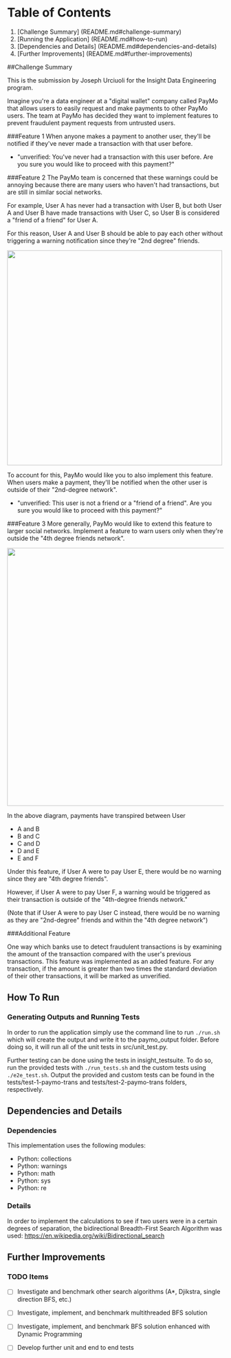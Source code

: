 # Table of Contents

1. [Challenge Summary] (README.md#challenge-summary)
2. [Running the Application]  (README.md#how-to-run)
3. [Dependencies and Details]  (README.md#dependencies-and-details)
4. [Further Improvements] (README.md#further-improvements)

##Challenge Summary

This is the submission by Joseph Urciuoli for the Insight Data Engineering program.

Imagine you're a data engineer at a "digital wallet" company called PayMo that allows users to easily request and make payments to other PayMo users. The team at PayMo has decided they want to implement features to prevent fraudulent payment requests from untrusted users. 

###Feature 1
When anyone makes a payment to another user, they'll be notified if they've never made a transaction with that user before.

* "unverified: You've never had a transaction with this user before. Are you sure you would like to proceed with this payment?"

###Feature 2
The PayMo team is concerned that these warnings could be annoying because there are many users who haven't had transactions, but are still in similar social networks. 

For example, User A has never had a transaction with User B, but both User A and User B have made transactions with User C, so User B is considered a "friend of a friend" for User A.

For this reason, User A and User B should be able to pay each other without triggering a warning notification since they're "2nd degree" friends. 

<img src="./images/friend-of-a-friend1.png" width="500">

To account for this, PayMo would like you to also implement this feature. When users make a payment, they'll be notified when the other user is outside of their "2nd-degree network".

* "unverified: This user is not a friend or a "friend of a friend". Are you sure you would like to proceed with this payment?"


###Feature 3
More generally, PayMo would like to extend this feature to larger social networks. Implement a feature to warn users only when they're outside the "4th degree friends network".

<img src="./images/fourth-degree-friends2.png" width="600">

In the above diagram, payments have transpired between User

* A and B 
* B and C 
* C and D 
* D and E 
* E and F

Under this feature, if User A were to pay User E, there would be no warning since they are "4th degree friends". 

However, if User A were to pay User F, a warning would be triggered as their transaction is outside of the "4th-degree friends network."

(Note that if User A were to pay User C instead, there would be no warning as they are "2nd-degree" friends and within the "4th degree network") 

###Additional Feature

One way which banks use to detect fraudulent transactions is by examining the amount of the transaction compared with the user's previous transactions. This feature was implemented as an added feature.  For any transaction, if the amount is greater than two times the standard deviation of their other transactions, it will be marked as unverified.

## How To Run

### Generating Outputs and Running Tests

In order to run the application simply use the command line to run `./run.sh` which will create the output and write it to the paymo_output folder.  Before doing so, it will run all of the unit tests in src/unit_test.py.

Further testing can be done using the tests in insight_testsuite.  To do so, run the provided tests with `./run_tests.sh` and the custom tests using `./e2e_test.sh`.  Output the provided and custom tests can be found in the tests/test-1-paymo-trans and tests/test-2-paymo-trans folders, respectively.

## Dependencies and Details

### Dependencies

This implementation uses the following modules:
* Python: collections
* Python: warnings
* Python: math
* Python: sys
* Python: re

### Details

In order to implement the calculations to see if two users were in a certain degrees of separation, the bidirectional Breadth-First Search Algorithm was used: https://en.wikipedia.org/wiki/Bidirectional_search


## Further Improvements

### TODO Items

- [ ] Investigate and benchmark other search algorithms (A*, Djikstra, single direction BFS, etc.)
- [ ] Investigate, implement, and benchmark multithreaded BFS solution
- [ ] Investigate, implement, and benchmark BFS solution enhanced with Dynamic Programming
- [ ] Develop further unit and end to end tests

